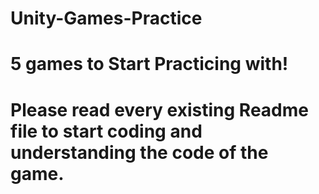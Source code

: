 # Unity-Games-Practice
# 5 games to Start Practicing with!
# Please read every existing Readme file to start coding and understanding the code of the game.
